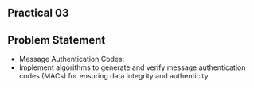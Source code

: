## Practical 03

## Problem Statement

* Message Authentication Codes:
* Implement algorithms to generate and verify message authentication codes (MACs) for ensuring data integrity and authenticity.
